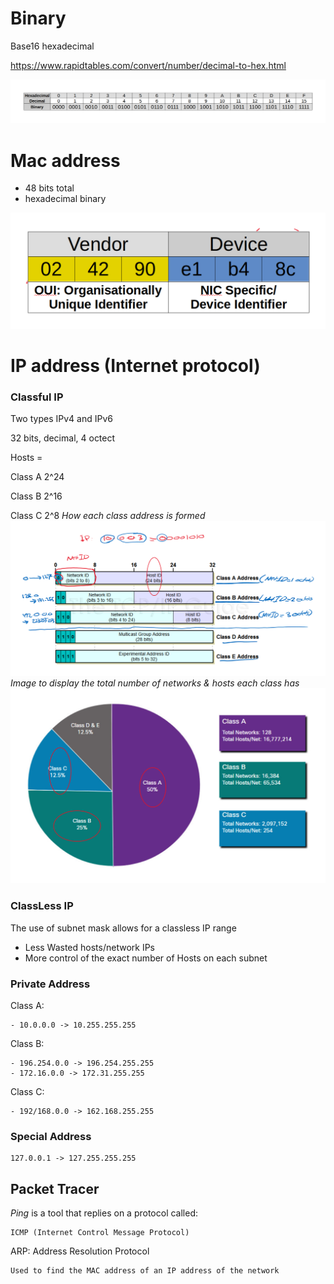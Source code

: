 # Binary

Base16 hexadecimal

https://www.rapidtables.com/convert/number/decimal-to-hex.html

![img.png](img.png)

# Mac address

* 48 bits total
* hexadecimal binary

![img_1.png](img_1.png)

# IP address (Internet protocol)

### Classful IP

Two types IPv4 and IPv6

32 bits, decimal, 4 octect

Hosts =

Class A 2^24

Class B 2^16

Class C 2^8
*How each class address is formed*
![img_2.png](img_2.png)
*Image to display the total number of networks & hosts  each class has* 
![img_3.png](img_3.png)

### ClassLess IP 

The use of subnet mask allows for a classless IP range
- Less Wasted hosts/network IPs 
- More control of the exact number of Hosts on each subnet

### Private Address
Class A:

    - 10.0.0.0 -> 10.255.255.255 
Class B:

    - 196.254.0.0 -> 196.254.255.255
    - 172.16.0.0 -> 172.31.255.255
Class C:

    - 192/168.0.0 -> 162.168.255.255
### Special Address

    127.0.0.1 -> 127.255.255.255

## Packet Tracer

*Ping* is a tool that replies on a protocol called: 

    ICMP (Internet Control Message Protocol)

ARP: Address Resolution Protocol


    Used to find the MAC address of an IP address of the network